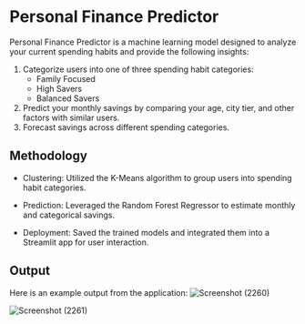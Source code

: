 # Personal Finance Predictor
Personal Finance Predictor is a machine learning model designed to analyze your current spending habits and provide the following insights:

1. Categorize users into one of three spending habit categories:
   - Family Focused
   - High Savers
   - Balanced Savers
2. Predict your monthly savings by comparing your age, city tier, and other factors with similar users.
3. Forecast savings across different spending categories.

## Methodology

- Clustering: Utilized the K-Means algorithm to group users into spending habit categories.

- Prediction: Leveraged the Random Forest Regressor to estimate monthly and categorical savings.

- Deployment: Saved the trained models and integrated them into a Streamlit app for user interaction.

## Output
Here is an example output from the application:
![Screenshot (2260)](https://github.com/user-attachments/assets/96022032-4e4f-4069-b6b1-f8126f25960f)

![Screenshot (2261)](https://github.com/user-attachments/assets/f888ef8c-87db-4da7-a35c-0d1a2b5b0df9)

